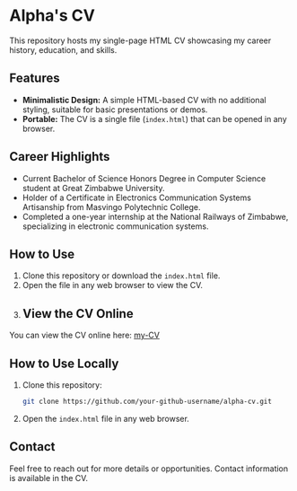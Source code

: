 
# Alpha's CV

This repository hosts my single-page HTML CV showcasing my career history, education, and skills.

## Features
- **Minimalistic Design:** A simple HTML-based CV with no additional styling, suitable for basic presentations or demos.
- **Portable:** The CV is a single file (`index.html`) that can be opened in any browser.

## Career Highlights
- Current Bachelor of Science Honors Degree in Computer Science student at Great Zimbabwe University.
- Holder of a Certificate in Electronics Communication Systems Artisanship from Masvingo Polytechnic College.
- Completed a one-year internship at the National Railways of Zimbabwe, specializing in electronic communication systems.

## How to Use
1. Clone this repository or download the `index.html` file.
2. Open the file in any web browser to view the CV.
3. ## View the CV Online
You can view the CV online here: [my-CV](https://roadmap.sh/projects/single-page-cv)

## How to Use Locally
1. Clone this repository:
    ```bash
    git clone https://github.com/your-github-username/alpha-cv.git
    ```
2. Open the `index.html` file in any web browser.

## Contact
Feel free to reach out for more details or opportunities. Contact information is available in the CV.
